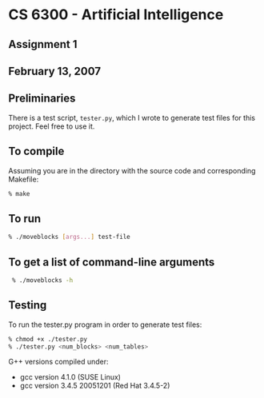 # CS 6300 - Artificial Intelligence
## Assignment 1
## February 13, 2007

## Preliminaries

There is a test script, `tester.py`, which I wrote to generate test files for
this project. Feel free to use it.

## To compile

Assuming you are in the directory with the source code and corresponding Makefile:

```sh
% make
```

## To run

```sh
% ./moveblocks [args...] test-file
```

## To get a list of command-line arguments

```sh
 % ./moveblocks -h
```

## Testing

To run the tester.py program in order to generate test files:

```sh
% chmod +x ./tester.py
% ./tester.py <num_blocks> <num_tables>
```

G++ versions compiled under:

* gcc version 4.1.0 (SUSE Linux)
* gcc version 3.4.5 20051201 (Red Hat 3.4.5-2)

